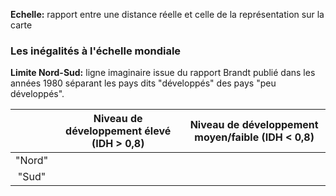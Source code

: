 **Echelle:** rapport entre une distance réelle et celle de la représentation sur la carte
### Les inégalités à l'échelle mondiale

**Limite Nord-Sud:** ligne imaginaire issue du rapport Brandt publié dans les années 1980 séparant les pays dits "développés" des pays "peu développés".

|        | Niveau de développement élevé (IDH > 0,8) | Niveau de développement moyen/faible (IDH < 0,8) |
|:------:|:-----------------------------------------:| ------------------------------------------------ |
| "Nord" |                                           |                                                  |
| "Sud"  |                                           |                                                  |
